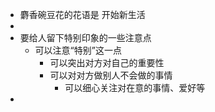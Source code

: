 - 麝香碗豆花的花语是 开始新生活
-
- 要给人留下特别印象的一些注意点
	- 可以注意“特别”这一点
		- 可以突出对方对自己的重要性
		- 可以对对方做别人不会做的事情
			- 可以细心关注对在意的事情、爱好等
-